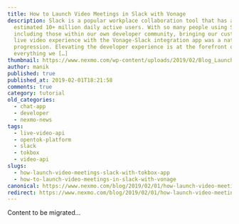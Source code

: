 ```yaml
---
title: How to Launch Video Meetings in Slack with Vonage
description: Slack is a popular workplace collaboration tool that has an
  estimated 10+ million daily active users. With so many people using Slack,
  including those within our own developer community, bringing our customizable
  live video experience with the Vonage-Slack integration app was a natural
  progression. Elevating the developer experience is at the forefront of
  everything we […]
thumbnail: https://www.nexmo.com/wp-content/uploads/2019/02/Blog_Launch-Video-Meetings_1200x600.png
author: manik
published: true
published_at: 2019-02-01T18:21:58
comments: true
category: tutorial
old_categories:
  - chat-app
  - developer
  - nexmo-news
tags:
  - live-video-api
  - opentok-platform
  - slack
  - tokbox
  - video-api
slugs:
  - how-launch-video-meetings-slack-with-tokbox-app
  - how-to-launch-video-meetings-in-slack-with-vonage
canonical: https://www.nexmo.com/blog/2019/02/01/how-launch-video-meetings-slack-with-tokbox-app
redirect: https://www.nexmo.com/blog/2019/02/01/how-launch-video-meetings-slack-with-tokbox-app
---
```

Content to be migrated...